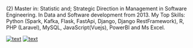(2) Master in: Statistic and; Strategic Direction in Management in Software Engineering.
In Data and Software development from 2013.
My Top Skills: Python (Spark, Kafka, Flask, FastApi, Django, Django RestFramework), R, PHP (Laravel), MySQL, JavaScript(Vuejs), PowerBI and Ms Excel.

[![text](https://img.shields.io/badge/LinkedIn-0077B5?style=for-the-badge&logo=linkedin&logoColor=white)](https://www.linkedin.com/in/josejaimecome)
[![text](https://img.shields.io/badge/YouTube-red?style=for-the-badge&logo=youtube&logoColor=white)](https://www.youtube.com/@josejaimecome)
